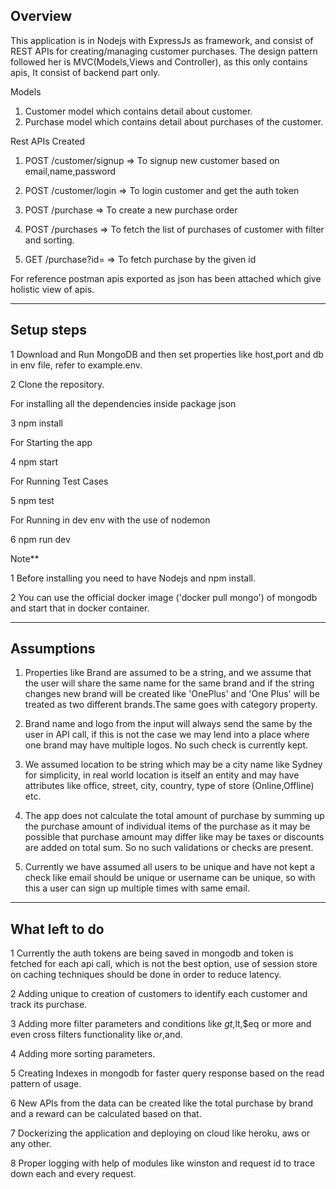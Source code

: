 ## Overview

This application is in Nodejs with ExpressJs as framework, and consist of REST APIs for creating/managing customer purchases.
The design pattern followed her is MVC(Models,Views and Controller), as this only contains apis, It consist of backend part only. 

Models
1) Customer model which contains detail about customer.
2) Purchase model which contains detail about purchases of the customer.

Rest APIs Created

1) POST /customer/signup => To signup new customer based on email,name,password

2) POST /customer/login => To login customer and get the auth token

3) POST /purchase => To create a new purchase order

4) POST /purchases => To fetch the list of purchases of customer with filter and sorting.

5) GET /purchase?id= => To fetch purchase by the given id

For reference postman apis exported as json has been attached which give holistic view of apis.

--------------------------------------------------------

## Setup steps
1 Download and Run MongoDB and then set properties like host,port and db in env file, refer to example.env.

2 Clone the repository.

For installing all the dependencies inside package json

3 npm install

For Starting the app

4 npm start

For Running Test Cases

5 npm test


For Running in dev env with the use of nodemon

6 npm run dev


Note**

1 Before installing you need to have Nodejs and npm install.

2 You can use the official docker image ('docker pull mongo') of mongodb and start that in docker container.

--------------------------------------------------------

## Assumptions

1) Properties like Brand are assumed to be a string, and we assume that the user will share the same name for the same brand and if the string changes new brand will be created like 'OnePlus' and 'One Plus' will be treated as two different brands.The same goes with category property.

2) Brand name and logo from the input will always send the same by the user in API call, if this is not the case we may lend into a place where one brand may have multiple logos. No such check is currently kept.

3) We assumed location to be string which may be a city name like Sydney for simplicity, in real world location is itself an entity and may have attributes like office, street, city, country, type of store (Online,Offline) etc.

4) The app does not calculate the total amount of purchase by summing up the purchase amount of individual items of the purchase as it may be possible that purchase amount may differ like may be taxes or discounts are added on total sum. So no such validations or checks are present.

5) Currently we have assumed all users to be unique and have not kept a check like email should be unique or username can be unique, so with this a user can sign up multiple times with same email.

---------------------------------------------------------------------------

## What left to do

1 Currently the auth tokens are being saved in mongodb and token is fetched for each api call, which is not the best option, use of session store on caching techniques should be done in order to reduce latency.

2 Adding unique to creation of customers to identify each customer and track its purchase.

3 Adding more filter parameters and conditions like $gt,$lt,$eq or more and even cross filters functionality like $or,$and.

4 Adding more sorting parameters. 

5 Creating Indexes in mongodb for faster query response based on the read pattern of usage.

6 New APIs from the data can be created like the total purchase by brand and a reward can be calculated based on that.

7 Dockerizing the application and deploying on cloud like heroku, aws or any other.

8 Proper logging with help of modules like winston and request id to trace down each and every request.